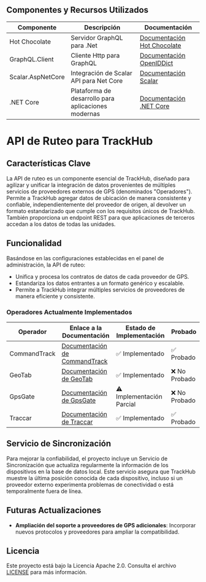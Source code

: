 ﻿## Componentes y Recursos Utilizados

| Componente                | Descripción                                             | Documentación                                                                 |
|---------------------------|---------------------------------------------------------|-------------------------------------------------------------------------------|
| Hot Chocolate             | Servidor GraphQL para .Net        | [Documentación Hot Chocolate](https://chillicream.com/docs/hotchocolate/v13)                           |
| GraphQL.Client            | Cliente Http para GraphQL        | [Documentación OpenIDDict](https://openiddict.com/)                           |
| Scalar.AspNetCore         | Integración de Scalar API para Net Core    | [Documentación Scalar](https://guides.scalar.com/scalar/scalar-api-references/net-integration)                    |
| .NET Core                 | Plataforma de desarrollo para aplicaciones modernas     | [Documentación .NET Core](https://learn.microsoft.com/en-us/dotnet/core/whats-new/dotnet-9/overview) |

# API de Ruteo para TrackHub

## Características Clave

La API de ruteo es un componente esencial de TrackHub, diseñado para agilizar y unificar la integración de datos provenientes de múltiples servicios de proveedores externos de GPS (denominados "Operadores"). Permite a TrackHub agregar datos de ubicación de manera consistente y confiable, independientemente del proveedor de origen, al devolver un formato estandarizado que cumple con los requisitos únicos de TrackHub.
También proporciona un endpoint REST para que aplicaciones de terceros accedan a los datos de todas las unidades.

## Funcionalidad

Basándose en las configuraciones establecidas en el panel de administración, la API de ruteo:

- Unifica y procesa los contratos de datos de cada proveedor de GPS.
- Estandariza los datos entrantes a un formato genérico y escalable.
- Permite a TrackHub integrar múltiples servicios de proveedores de manera eficiente y consistente.

### Operadores Actualmente Implementados

| Operador      | Enlace a la Documentación                           | Estado de Implementación | Probado   |
|---------------|----------------------------------------------------|--------------------------|-----------|
| CommandTrack  | [Documentación de CommandTrack](https://www.c2ls.co/home/documentacion-de-la-api/) | ✅ Implementado           | ✅ Probado |
| GeoTab        | [Documentación de GeoTab](https://developers.geotab.com/myGeotab/guides/codeBase/usingInDotnet)      | ✅ Implementado           | ❌ No Probado |
| GpsGate       | [Documentación de GpsGate](https://support.gpsgate.com/hc/en-us/articles/360016602140-REST-API-Documentation)     | ⚠️ Implementación Parcial | ❌ No Probado |
| Traccar       | [Documentación de Traccar](https://www.traccar.org/api-reference/)     | ✅ Implementado           | ✅ Probado |

## Servicio de Sincronización

Para mejorar la confiabilidad, el proyecto incluye un Servicio de Sincronización que actualiza regularmente la información de los dispositivos en la base de datos local. Este servicio asegura que TrackHub muestre la última posición conocida de cada dispositivo, incluso si un proveedor externo experimenta problemas de conectividad o está temporalmente fuera de línea.

## Futuras Actualizaciones

- **Ampliación del soporte a proveedores de GPS adicionales**: Incorporar nuevos protocolos y proveedores para ampliar la compatibilidad.

## Licencia

Este proyecto está bajo la Licencia Apache 2.0. Consulta el archivo [LICENSE](https://www.apache.org/licenses/LICENSE-2.0) para más información.